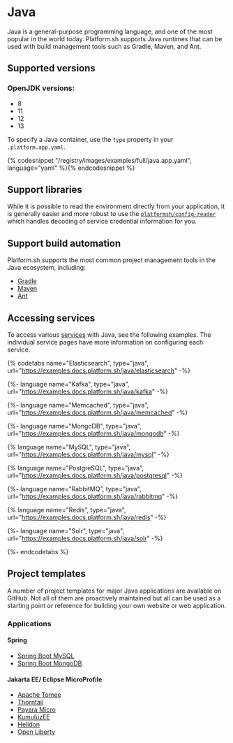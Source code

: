 # Java

Java is a general-purpose programming language, and one of the most popular in the world today. Platform.sh supports Java runtimes that can be used with build management tools such as Gradle, Maven, and Ant.


## Supported versions

### OpenJDK versions:

* 8
* 11
* 12
* 13

To specify a Java container, use the `type` property in your `.platform.app.yaml`.

{% codesnippet "/registry/images/examples/full/java.app.yaml", language="yaml" %}{% endcodesnippet %}

## Support libraries

While it is possible to read the environment directly from your application, it is generally easier and more robust to use the [`platformsh/config-reader`](https://github.com/platformsh/config-reader-java) which handles decoding of service credential information for you.

## Support build automation

Platform.sh supports the most common project management tools in the Java ecosystem, including:

* [Gradle](https://gradle.org/)
* [Maven](https://maven.apache.org/)
* [Ant](https://ant.apache.org/)


## Accessing services

To access various [services](/configuration/services.md) with Java, see the following examples.  The individual service pages have more information on configuring each service.


{% codetabs name="Elasticsearch", type="java", url="https://examples.docs.platform.sh/java/elasticsearch" -%}

{%- language name="Kafka", type="java", url="https://examples.docs.platform.sh/java/kafka" -%}

{%- language name="Memcached", type="java", url="https://examples.docs.platform.sh/java/memcached" -%}

{%- language name="MongoDB", type="java", url="https://examples.docs.platform.sh/java/mongodb" -%}

{% language name="MySQL", type="java", url="https://examples.docs.platform.sh/java/mysql" -%}

{% language name="PostgreSQL", type="java", url="https://examples.docs.platform.sh/java/postgresql" -%}

{%- language name="RabbitMQ", type="java", url="https://examples.docs.platform.sh/java/rabbitmq" -%}

{% language name="Redis", type="java", url="https://examples.docs.platform.sh/java/redis" -%}

{%- language name="Solr", type="java", url="https://examples.docs.platform.sh/java/solr" -%}

{%- endcodetabs %}

## Project templates

A number of project templates for major Java applications are available on GitHub. Not all of them are proactively maintained but all can be used as a starting point or reference for building your own website or web application.

### Applications

#### Spring

* [Spring Boot MySQL](https://github.com/platformsh-templates/spring-boot-maven-mysql)
* [Spring Boot MongoDB](https://github.com/platformsh-templates/spring-mvc-maven-mongodb)

#### Jakarta EE/ Eclipse MicroProfile

* [Apache Tomee](https://github.com/platformsh-templates/microprofile-tomee)
* [Thorntail](https://github.com/platformsh-templates/microprofile-thorntail)
* [Payara Micro](https://github.com/platformsh-templates/microprofile-payara)
* [KumuluzEE](https://github.com/platformsh-templates/microprofile-kumuluzee)
* [Helidon](https://github.com/platformsh-templates/microprofile-helidon)
* [Open Liberty](https://github.com/platformsh-templates/microprofile-openliberty)
